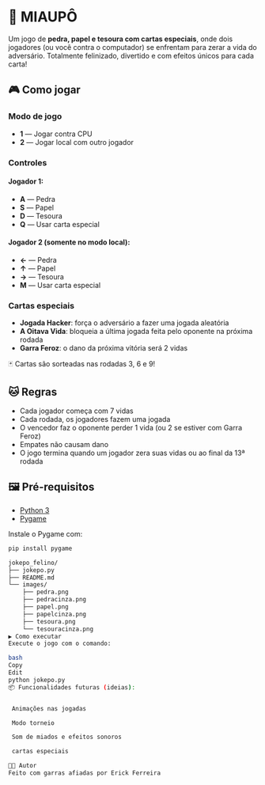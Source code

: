 
# 🐾 MIAUPÔ

Um jogo de **pedra, papel e tesoura com cartas especiais**, onde dois jogadores (ou você contra o computador) se enfrentam para zerar a vida do adversário. Totalmente felinizado, divertido e com efeitos únicos para cada carta!

## 🎮 Como jogar

### Modo de jogo
- **1** — Jogar contra CPU
- **2** — Jogar local com outro jogador

### Controles
#### Jogador 1:
- **A** — Pedra
- **S** — Papel
- **D** — Tesoura
- **Q** — Usar carta especial

#### Jogador 2 (somente no modo local):
- **←** — Pedra
- **↑** — Papel
- **→** — Tesoura
- **M** — Usar carta especial

### Cartas especiais
- **Jogada Hacker**: força o adversário a fazer uma jogada aleatória
- **A Oitava Vida**: bloqueia a última jogada feita pelo oponente na próxima rodada
- **Garra Feroz**: o dano da próxima vitória será 2 vidas

🃏 Cartas são sorteadas nas rodadas 3, 6 e 9!

## 🐱 Regras
- Cada jogador começa com 7 vidas
- Cada rodada, os jogadores fazem uma jogada
- O vencedor faz o oponente perder 1 vida (ou 2 se estiver com Garra Feroz)
- Empates não causam dano
- O jogo termina quando um jogador zera suas vidas ou ao final da 13ª rodada

## 🖼️ Pré-requisitos

- [Python 3](https://www.python.org/)
- [Pygame](https://pypi.org/project/pygame/)

Instale o Pygame com:

```bash
pip install pygame

jokepo_felino/
├── jokepo.py
├── README.md
└── images/
    ├── pedra.png
    ├── pedracinza.png
    ├── papel.png
    ├── papelcinza.png
    ├── tesoura.png
    └── tesouracinza.png
▶️ Como executar
Execute o jogo com o comando:

bash
Copy
Edit
python jokepo.py
📦 Funcionalidades futuras (ideias):


 Animações nas jogadas

 Modo torneio

 Som de miados e efeitos sonoros

 cartas especiais

🧑‍💻 Autor
Feito com garras afiadas por Erick Ferreira

